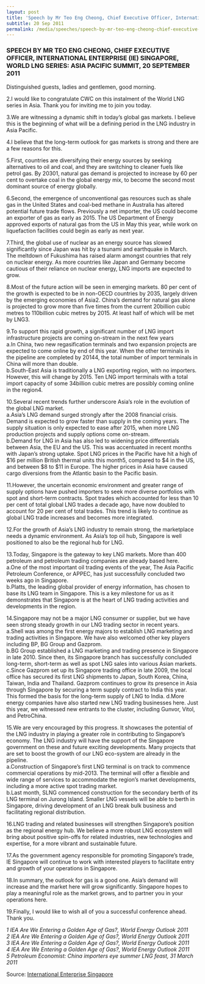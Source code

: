 ```yaml
---
layout: post
title: 'Speech by Mr Teo Eng Cheong, Chief Executive Officer, International Enterprise (IE) Singapore, World LNG Series: Asia Pacific Summit, 20 September 2011'
subtitle: 20 Sep 2011
permalink: /media/speeches/speech-by-mr-teo-eng-cheong-chief-executive-officer-international-enterprise-(ie)-singapore-world-lng-series-asia-pacific-summit-20-september-2011
---
```


### SPEECH BY MR TEO ENG CHEONG, CHIEF EXECUTIVE OFFICER, INTERNATIONAL ENTERPRISE (IE) SINGAPORE, WORLD LNG SERIES: ASIA PACIFIC SUMMIT, 20 SEPTEMBER 2011

Distinguished guests, ladies and gentlemen, good morning.

2.I would like to congratulate CWC on this instalment of the World LNG series in Asia. Thank you for inviting me to join you today.

3.We are witnessing a dynamic shift in today’s global gas markets. I believe this is the beginning of what will be a defining period in the LNG industry in Asia Pacific.

4.I believe that the long-term outlook for gas markets is strong and there are a few reasons for this.

5.First, countries are diversifying their energy sources by seeking alternatives to oil and coal, and they are switching to cleaner fuels like petrol gas. By 20301, natural gas demand is projected to increase by 60 per cent to overtake coal in the global energy mix, to become the second most dominant source of energy globally.

6.Second, the emergence of unconventional gas resources such as shale gas in the United States and coal-bed methane in Australia has altered potential future trade flows. Previously a net importer, the US could become an exporter of gas as early as 2015. The US Department of Energy approved exports of natural gas from the US in May this year, while work on liquefaction facilities could begin as early as next year.

7.Third, the global use of nuclear as an energy source has slowed significantly since Japan was hit by a tsunami and earthquake in March. The meltdown of Fukushima has raised alarm amongst countries that rely on nuclear energy. As more countries like Japan and Germany become cautious of their reliance on nuclear energy, LNG imports are expected to grow.

8.Most of the future action will be seen in emerging markets. 80 per cent of the growth is expected to be in non-OECD countries by 2035, largely driven by the emerging economies of Asia2. China’s demand for natural gas alone is projected to grow more than five times from the current 20billion cubic metres to 110billion cubic metres by 2015. At least half of which will be met by LNG3.

9.To support this rapid growth, a significant number of LNG import infrastructure projects are coming on-stream in the next few years  
a.In China, two new regasification terminals and two expansion projects are expected to come online by end of this year. When the other terminals in the pipeline are completed by 20144, the total number of import terminals in China will more than double.  
b.South-East Asia is traditionally a LNG exporting region, with no importers. However, this will change by 2015. Ten LNG import terminals with a total import capacity of some 34billion cubic metres are possibly coming online in the region4.

10.Several recent trends further underscore Asia’s role in the evolution of the global LNG market.  
a.Asia’s LNG demand surged strongly after the 2008 financial crisis. Demand is expected to grow faster than supply in the coming years. The supply situation is only expected to ease after 2015, when more LNG production projects and supply options come on-stream.  
b.Demand for LNG in Asia has also led to widening price differentials between Asia, the EU and the US. This was accentuated in recent months with Japan’s strong uptake. Spot LNG prices in the Pacific have hit a high of $16 per million British thermal units this month5, compared to $4 in the US, and between $8 to $11 in Europe. The higher prices in Asia have caused cargo diversions from the Atlantic basin to the Pacific basin.

11.However, the uncertain economic environment and greater range of supply options have pushed importers to seek more diverse portfolios with spot and short-term contracts. Spot trades which accounted for less than 10 per cent of total global LNG trades a decade ago, have now doubled to account for 20 per cent of total trades. This trend is likely to continue as global LNG trade increases and becomes more integrated.

12.For the growth of Asia’s LNG industry to remain strong, the marketplace needs a dynamic environment. As Asia’s top oil hub, Singapore is well positioned to also be the regional hub for LNG.

13.Today, Singapore is the gateway to key LNG markets. More than 400 petroleum and petroleum trading companies are already based here.  
a.One of the most important oil trading events of the year, The Asia Pacific Petroleum Conference, or APPEC, has just successfully concluded two weeks ago in Singapore.  
b.Platts, the leading global provider of energy information, has chosen to base its LNG team in Singapore. This is a key milestone for us as it demonstrates that Singapore is at the heart of LNG trading activities and developments in the region.

14.Singapore may not be a major LNG consumer or supplier, but we have seen strong steady growth in our LNG trading sector in recent years.  
a.Shell was among the first energy majors to establish LNG marketing and trading activities in Singapore. We have also welcomed other key players including BP, BG Group and Gazprom.  
b.BG Group established a LNG marketing and trading presence in Singapore in late 2010. Since then, its Singapore branch has successfully concluded long-term, short-term as well as spot LNG sales into various Asian markets.   
c.Since Gazprom set up its Singapore trading office in late 2009, the local office has secured its first LNG shipments to Japan, South Korea, China, Taiwan, India and Thailand. Gazprom continues to grow its presence in Asia through Singapore by securing a term supply contract to India this year. This formed the basis for the long-term supply of LNG to India.
d.More energy companies have also started new LNG trading businesses here. Just this year, we witnessed new entrants to the cluster, including Gunvor, Vitol, and PetroChina.

15.We are very encouraged by this progress. It showcases the potential of the LNG industry in playing a greater role in contributing to Singapore’s economy. The LNG industry will have the support of the Singapore government on these and future exciting developments. Many projects that are set to boost the growth of our LNG eco-system are already in the pipeline.  
a.Construction of Singapore’s first LNG terminal is on track to commence commercial operations by mid-2013. The terminal will offer a flexible and wide range of services to accommodate the region’s market developments, including a more active spot trading market.  
b.Last month, SLNG commenced construction for the secondary berth of its LNG terminal on Jurong Island. Smaller LNG vessels will be able to berth in Singapore, driving development of an LNG break bulk business and facilitating regional distribution.

16.LNG trading and related businesses will strengthen Singapore’s position as the regional energy hub. We believe a more robust LNG ecosystem will bring about positive spin-offs for related industries, new technologies and expertise, for a more vibrant and sustainable future.

17.As the government agency responsible for promoting Singapore’s trade, IE Singapore will continue to work with interested players to facilitate entry and growth of your operations in Singapore.

18.In summary, the outlook for gas is a good one. Asia’s demand will increase and the market here will grow significantly. Singapore hopes to play a meaningful role as the market grows, and to partner you in your operations here.

19.Finally, I would like to wish all of you a successful conference ahead. Thank you.




*1 IEA Are We Entering a Golden Age of Gas?, World Energy Outlook 2011*  
*2 IEA Are We Entering a Golden Age of Gas?, World Energy Outlook 2011*  
*3 IEA Are We Entering a Golden Age of Gas?, World Energy Outlook 2011*  
*4 IEA Are We Entering a Golden Age of Gas?, World Energy Outlook 2011*  
*5 Petroleum Economist: China importers eye summer LNG feast, 31 March 2011*



Source: [<a href="https://www.iesingapore.gov.sg/Media-Centre/Speeches/2011/9/Speech-by-Mr-Teo-Eng-Cheong-Chief-Executive-Officer-International-Enterprise-IE-Singapore" target="_blank">International Enterprise Singapore</a>](https://www.iesingapore.gov.sg/Media-Centre/Speeches/2011/9/Speech-by-Mr-Teo-Eng-Cheong-Chief-Executive-Officer-International-Enterprise-IE-Singapore)
